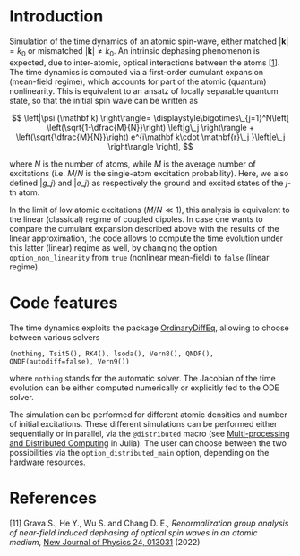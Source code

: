 # Introduction
Simulation of the time dynamics of an atomic spin-wave, either matched $|\mathbf k|=k_0$ or mismatched $|\mathbf k|\neq k_0$. An intrinsic dephasing phenomenon is expected, due to inter-atomic, optical interactions between the atoms [[1](Grava2022RenormalizationMedium)]. The time dynamics is computed via a first-order cumulant expansion (mean-field regime), which accounts for part of the atomic (quantum) nonlinearity. This is equivalent to an ansatz of locally separable quantum state, so that the initial spin wave can be written as

$$
\left|\psi (\mathbf k) \right\rangle= \displaystyle\bigotimes\_{j=1}^N\left[ \left(\sqrt{1-\dfrac{M}{N}}\right) \left|g\_j \right\rangle + \left(\sqrt{\dfrac{M}{N}}\right) e^{i\mathbf k\cdot \mathbf{r}\_j }\left|e\_j \right\rangle  \right],
$$

where $N$ is the number of atoms, while $M$ is the average number of excitations (i.e. $M/N$ is the single-atom excitation probability). Here, we also defined $\left|g\_j \right\rangle$ and $\left|e\_j \right\rangle$ as respectively the ground and excited states of the $j$-th atom.

In the limit of low atomic excitations ($M/N\ll 1$), this analysis is equivalent to the linear (classical) regime of coupled dipoles. In case one wants to compare the cumulant expansion described above with the results of the linear approximation, the code allows to compute the time evolution under this latter (linear) regime as well, by changing the option `option_non_linearity` from `true` (nonlinear mean-field) to `false` (linear regime).


# Code features
The time dynamics exploits the package [OrdinaryDiffEq](https://docs.sciml.ai/OrdinaryDiffEq/stable/), allowing to choose between various solvers

```(nothing, Tsit5(), RK4(), lsoda(), Vern8(), QNDF(), QNDF(autodiff=false), Vern9())```

where `nothing` stands for the automatic solver. The Jacobian of the time evolution can be either computed numerically or explicitly fed to the ODE solver.

The simulation can be performed for different atomic densities and number of initial excitations. These different simulations can be performed either sequentially or in parallel, via the `@distributed` macro (see [Multi-processing and Distributed Computing](https://docs.julialang.org/en/v1/manual/distributed-computing/) in Julia). The user can choose between the two possibilities via the `option_distributed_main` option, depending on the hardware resources. 

# References
<a id="Grava2022RenormalizationMedium">[11]</a>
Grava S., He Y., Wu S. and Chang D. E.,
*Renormalization group analysis of near-field induced dephasing of optical spin waves in an atomic medium*,
[New Journal of Physics 24, 013031](https://iopscience.iop.org/article/10.1088/1367-2630/ac465d) (2022)
